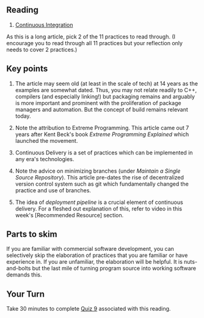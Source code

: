 ## Reading


1. [Continuous Integration](https://martinfowler.com/articles/continuousIntegration.html)

As this is a long article, pick 2 of the 11 practices to read through. (I encourage you to read through all 11 practices but your reflection only needs to cover 2 practices.)

## Key points


   1. The article may seem old (at least in the scale of tech) at 14 years as the examples are somewhat dated. Thus, you may not relate readily to C++, compilers (and especially linking!) but packaging remains and arguably is more important and prominent with the proliferation of package managers and automation. But the concept of build remains relevant today.

   2. Note the attribution to Extreme Programming. This article came out 7 years after Kent Beck's book _Extreme Programming Explained_ which launched the movement.

   3. Continuous Delivery is a set of practices which can be implemented in any era's technologies.

   4. Note the advice on minimizing branches (under *Maintain a Single Source Repository*). This article pre-dates the rise of decentralized version control system such as git which fundamentally changed the practice and use of branches.

   5. The idea of _deployment pipeline_ is a crucial element of continuous delivery. For a fleshed out explanation of this, refer to video in this week's [Recommended Resource] section.

## Parts to skim
   If you are familiar with commercial software development, you can selectively skip the elaboration of practices that you are familiar or have experience in. If you are unfamiliar, the elaboration will be helpful. It is nuts-and-bolts but the last mile of turning program source into working software demands this.


## Your Turn

   Take 30 minutes to complete [Quiz 9](https://canvas.sfu.ca/courses/67084/quizzes/) associated with this reading. 
